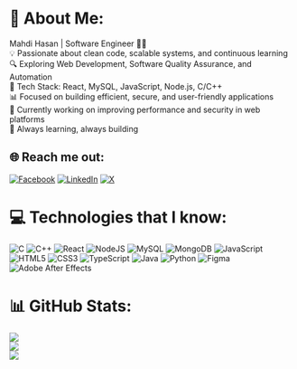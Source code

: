 # 💫 About Me:
Mahdi Hasan | Software Engineer 👨‍💻 <br>
💡 Passionate about clean code, scalable systems, and continuous learning <br>
🔍 Exploring Web Development, Software Quality Assurance, and Automation <br>
🧰 Tech Stack: React, MySQL, JavaScript, Node.js, C/C++ <br>
📊 Focused on building efficient, secure, and user-friendly applications <br>
📂 Currently working on improving performance and security in web platforms <br>
🚀 Always learning, always building

## 🌐 Reach me out:
[![Facebook](https://img.shields.io/badge/Facebook-%231877F2.svg?logo=Facebook&logoColor=white)](https://facebook.com/silentmahdi) [![LinkedIn](https://img.shields.io/badge/LinkedIn-%230077B5.svg?logo=linkedin&logoColor=white)](https://linkedin.com/in/mdmahdihasangub) [![X](https://img.shields.io/badge/X-black.svg?logo=X&logoColor=white)](https://x.com/see_mahdi) 
<br> 
# 💻 Technologies that I know:
![C](https://img.shields.io/badge/c-%2300599C.svg?style=for-the-badge&logo=c&logoColor=white) ![C++](https://img.shields.io/badge/c++-%2300599C.svg?style=for-the-badge&logo=c%2B%2B&logoColor=white) ![React](https://img.shields.io/badge/react-%2320232a.svg?style=for-the-badge&logo=react&logoColor=%2361DAFB) ![NodeJS](https://img.shields.io/badge/node.js-6DA55F?style=for-the-badge&logo=node.js&logoColor=white) ![MySQL](https://img.shields.io/badge/mysql-4479A1.svg?style=for-the-badge&logo=mysql&logoColor=white) ![MongoDB](https://img.shields.io/badge/MongoDB-%234ea94b.svg?style=for-the-badge&logo=mongodb&logoColor=white) ![JavaScript](https://img.shields.io/badge/javascript-%23323330.svg?style=for-the-badge&logo=javascript&logoColor=%23F7DF1E) ![HTML5](https://img.shields.io/badge/html5-%23E34F26.svg?style=for-the-badge&logo=html5&logoColor=white) ![CSS3](https://img.shields.io/badge/css3-%231572B6.svg?style=for-the-badge&logo=css3&logoColor=white) ![TypeScript](https://img.shields.io/badge/typescript-%23007ACC.svg?style=for-the-badge&logo=typescript&logoColor=white) ![Java](https://img.shields.io/badge/java-%23ED8B00.svg?style=for-the-badge&logo=openjdk&logoColor=white) ![Python](https://img.shields.io/badge/python-3670A0?style=for-the-badge&logo=python&logoColor=ffdd54) ![Figma](https://img.shields.io/badge/figma-%23F24E1E.svg?style=for-the-badge&logo=figma&logoColor=white) ![Adobe After Effects](https://img.shields.io/badge/Adobe%20After%20Effects-9999FF.svg?style=for-the-badge&logo=Adobe%20After%20Effects&logoColor=white)
<br>
# 📊 GitHub Stats:
![](https://github-readme-stats.vercel.app/api?username=seemahdi&theme=dark&hide_border=false&include_all_commits=true&count_private=false)<br/>
![](https://nirzak-streak-stats.vercel.app/?user=seemahdi&theme=dark&hide_border=false)<br/>
![](https://github-readme-stats.vercel.app/api/top-langs/?username=seemahdi&theme=dark&hide_border=false&include_all_commits=true&count_private=false&layout=compact)



<!-- Proudly created with GPRM ( https://gprm.itsvg.in ) -->
